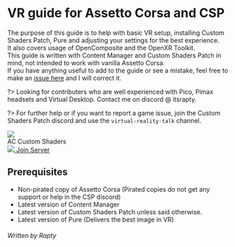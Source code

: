 # VR guide for Assetto Corsa and CSP

The purpose of this guide is to help with basic VR setup, installing Custom Shaders Patch, Pure and adjusting your settings for the best experience.  
It also covers usage of OpenComposite and the OpenXR Toolkit.  
This guide is written with Content Manager and Custom Shaders Patch in mind, not intended to work with vanilla Assetto Corsa.  
If you have anything useful to add to the guide or see a mistake, feel free to make an [issue here](https://github.com/Raptyyy/vr-guide/issues) and I will correct it.  

?> Looking for contributers who are well experienced with Pico, Pimax headsets and Virtual Desktop. Contact me on discord @ itsrapty.  

?> For further help or if you want to report a game issue, join the Custom Shaders Patch discord and use the `virtual-reality-talk` channel.

<div class="discordInvite">
	<div class="rowOne">
		<img src="https://cdn.discordapp.com/icons/453595061788344330/912cc6573f1c5169c85176eeb8d95541.webp?size=96">
		<div class="serverName">AC Custom Shaders</div>
	</div>
	<div class=rowTwo>
		<a href="https://discord.gg/zN4XtmZ4Jf">
		<img src="https://cdn.prod.website-files.com/6257adef93867e50d84d30e2/636e0a6ca814282eca7172c6_icon_clyde_white_RGB.svg">
		Join Server
		</a>
	</div>
</div>

## Prerequisites
- Non-pirated copy of Assetto Corsa (Pirated copies do not get any support or help in the CSP discord)
- Latest version of Content Manager  
- Latest version of Custom Shaders Patch unless said otherwise.  
- Latest version of Pure (Delivers the best image in VR)  


###### Written by Rapty
